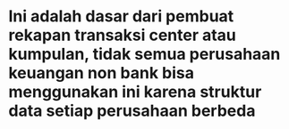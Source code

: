 # Ini adalah dasar dari pembuat rekapan transaksi center atau kumpulan, tidak semua perusahaan keuangan non bank bisa menggunakan ini karena struktur data setiap perusahaan berbeda
